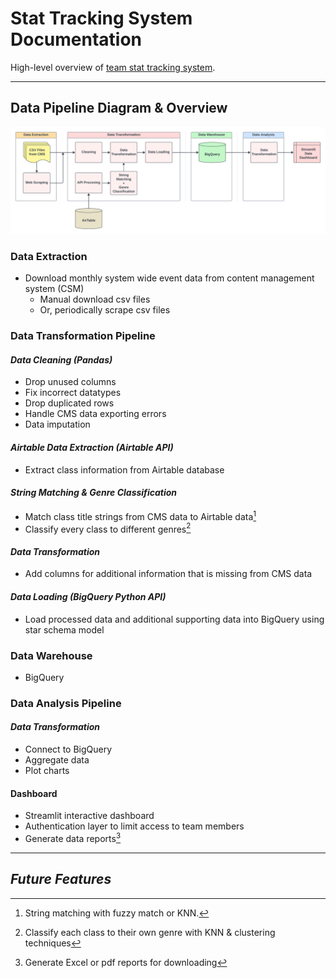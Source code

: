 # Stat Tracking System Documentation
High-level overview of [team stat tracking system](https://github.com/kchenTTP/team_stat_tracking.git).


---
## Data Pipeline Diagram & Overview
![data pipeline diagram](./images/stat-tracking-system-diagram.png)


### **Data Extraction**
- Download monthly system wide event data from content management system (CSM)
  - Manual download csv files
  - Or, periodically scrape csv files


### **Data Transformation Pipeline**
#### *Data Cleaning (Pandas)*
- Drop unused columns
- Fix incorrect datatypes
- Drop duplicated rows
- Handle CMS data exporting errors
- Data imputation

#### *Airtable Data Extraction (Airtable API)*
- Extract class information from Airtable database

#### *String Matching & Genre Classification*
- Match class title strings from CMS data to Airtable data[^1]
- Classify every class to different genres[^2]

#### *Data Transformation*
- Add columns for additional information that is missing from CMS data

#### *Data Loading (BigQuery Python API)*
- Load processed data and additional supporting data into BigQuery using star schema model


### **Data Warehouse**
- BigQuery

### **Data Analysis Pipeline**
#### *Data Transformation*
- Connect to BigQuery
- Aggregate data
- Plot charts

#### **Dashboard**
- Streamlit interactive dashboard
- Authentication layer to limit access to team members
- Generate data reports[^3]


---

## *Future Features*
[^1]: String matching with fuzzy match or KNN.
[^2]: Classify each class to their own genre with KNN & clustering techniques
[^3]: Generate Excel or pdf reports for downloading
